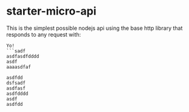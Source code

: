 # starter-micro-api

This is the simplest possible nodejs api using the base http library that responds to any request with:   
```ddd
Yo! 
```sadf
asdfasdfdddd
asdf
aaaasdfaf

asdfdd
dsfsadf
asdfasf
asdfdddd
asdf
asdfdd
